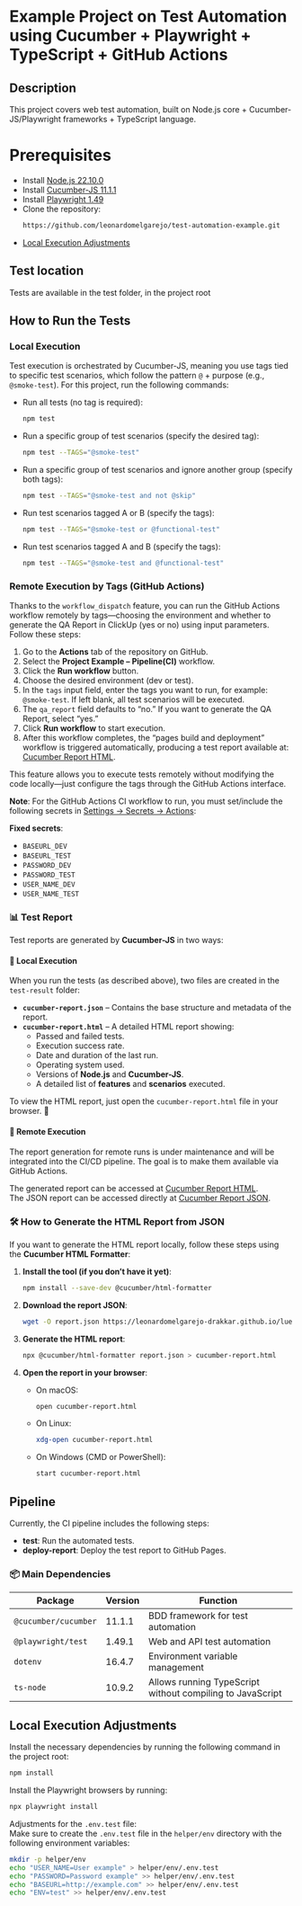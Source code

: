 # Example Project on Test Automation using Cucumber + Playwright + TypeScript + GitHub Actions

## Description

This project covers web test automation, built on Node.js core + Cucumber-JS/Playwright frameworks + TypeScript language.

# Prerequisites

* Install [Node.js 22.10.0](https://nodejs.org/pt/blog/release/v22.10.0)
* Install [Cucumber-JS 11.1.1](https://github.com/cucumber/cucumber-js)
* Install [Playwright 1.49](https://playwright.dev/docs/intro)
* Clone the repository:  
  ```bash
  https://github.com/leonardomelgarejo/test-automation-example.git
  ```
* [Local Execution Adjustments](#local-execution-adjustments)

## Test location

Tests are available in the test folder, in the project root

## How to Run the Tests

### Local Execution

Test execution is orchestrated by Cucumber-JS, meaning you use tags tied to specific test scenarios, which follow the pattern `@` + purpose (e.g., `@smoke-test`). For this project, run the following commands:

* Run all tests (no tag is required):  
  ```bash
  npm test
  ```

* Run a specific group of test scenarios (specify the desired tag):  
  ```bash
  npm test --TAGS="@smoke-test"
  ```

* Run a specific group of test scenarios and ignore another group (specify both tags):  
  ```bash
  npm test --TAGS="@smoke-test and not @skip"
  ```

* Run test scenarios tagged A or B (specify the tags):  
  ```bash
  npm test --TAGS="@smoke-test or @functional-test"
  ```

* Run test scenarios tagged A and B (specify the tags):  
  ```bash
  npm test --TAGS="@smoke-test and @functional-test"
  ```

### Remote Execution by Tags (GitHub Actions)

Thanks to the `workflow_dispatch` feature, you can run the GitHub Actions workflow remotely by tags—choosing the environment and whether to generate the QA Report in ClickUp (yes or no) using input parameters. Follow these steps:

1. Go to the **Actions** tab of the repository on GitHub.  
2. Select the **Project Example – Pipeline(CI)** workflow.  
3. Click the **Run workflow** button.  
4. Choose the desired environment (dev or test).  
5. In the `tags` input field, enter the tags you want to run, for example: `@smoke-test`. If left blank, all test scenarios will be executed.  
6. The `qa_report` field defaults to “no.” If you want to generate the QA Report, select “yes.”  
7. Click **Run workflow** to start execution.  
8. After this workflow completes, the “pages build and deployment” workflow is triggered automatically, producing a test report available at: [Cucumber Report HTML](https://leonardomelgarejo-drakkar.github.io/lueg/).  

This feature allows you to execute tests remotely without modifying the code locally—just configure the tags through the GitHub Actions interface.

**Note**: For the GitHub Actions CI workflow to run, you must set/include the following secrets in [Settings → Secrets → Actions](https://github.com/leonardomelgarejo-drakkar/lueg/settings/secrets/actions):

**Fixed secrets**:  
- `BASEURL_DEV`  
- `BASEURL_TEST`  
- `PASSWORD_DEV`  
- `PASSWORD_TEST`  
- `USER_NAME_DEV`  
- `USER_NAME_TEST`

### 📊 Test Report

Test reports are generated by **Cucumber-JS** in two ways:

#### 📍 Local Execution

When you run the tests (as described above), two files are created in the `test-result` folder:

- **`cucumber-report.json`** – Contains the base structure and metadata of the report.  
- **`cucumber-report.html`** – A detailed HTML report showing:  
  - Passed and failed tests.  
  - Execution success rate.  
  - Date and duration of the last run.  
  - Operating system used.  
  - Versions of **Node.js** and **Cucumber-JS**.  
  - A detailed list of **features** and **scenarios** executed.

To view the HTML report, just open the `cucumber-report.html` file in your browser. 🚀

#### 📍 Remote Execution

The report generation for remote runs is under maintenance and will be integrated into the CI/CD pipeline. The goal is to make them available via GitHub Actions.

The generated report can be accessed at [Cucumber Report HTML](https://leonardomelgarejo-drakkar.github.io/lueg/).  
The JSON report can be accessed directly at [Cucumber Report JSON](https://leonardomelgarejo-drakkar.github.io/lueg/report.json).

### 🛠 How to Generate the HTML Report from JSON

If you want to generate the HTML report locally, follow these steps using the **Cucumber HTML Formatter**:

1. **Install the tool (if you don’t have it yet)**:  
   ```bash
   npm install --save-dev @cucumber/html-formatter
   ```

2. **Download the report JSON**:  
   ```bash
   wget -O report.json https://leonardomelgarejo-drakkar.github.io/lueg/report.json
   ```

3. **Generate the HTML report**:  
   ```bash
   npx @cucumber/html-formatter report.json > cucumber-report.html
   ```

4. **Open the report in your browser**:

   - On macOS:  
     ```bash
     open cucumber-report.html
     ```

   - On Linux:  
     ```bash
     xdg-open cucumber-report.html
     ```

   - On Windows (CMD or PowerShell):  
     ```bash
     start cucumber-report.html
     ```

## Pipeline

Currently, the CI pipeline includes the following steps:  
- **test**: Run the automated tests.  
- **deploy-report**: Deploy the test report to GitHub Pages.

### 📦 Main Dependencies

| Package                    | Version | Function                                 |
|----------------------------|---------|------------------------------------------|
| `@cucumber/cucumber`       | 11.1.1  | BDD framework for test automation        |
| `@playwright/test`         | 1.49.1  | Web and API test automation              |
| `dotenv`                   | 16.4.7  | Environment variable management          |
| `ts-node`                  | 10.9.2  | Allows running TypeScript without compiling to JavaScript |

## Local Execution Adjustments

Install the necessary dependencies by running the following command in the project root:

```bash
npm install
```

Install the Playwright browsers by running:

```bash
npx playwright install
```

Adjustments for the `.env.test` file:  
Make sure to create the `.env.test` file in the `helper/env` directory with the following environment variables:

```bash
mkdir -p helper/env
echo "USER_NAME=User example" > helper/env/.env.test
echo "PASSWORD=Password example" >> helper/env/.env.test
echo "BASEURL=http://example.com" >> helper/env/.env.test
echo "ENV=test" >> helper/env/.env.test
```